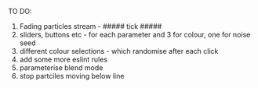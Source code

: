 TO DO:

1. Fading particles stream - ##### tick #####
2. sliders, buttons etc - for each parameter and 3 for colour, one for noise seed
3. different colour selections - which randomise after each click
4. add some more eslint rules
5. parameterise blend mode
6. stop partciles moving below line